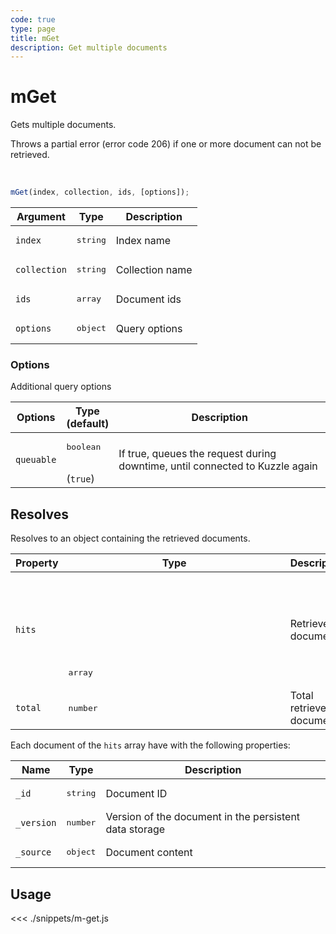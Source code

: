 ```yaml
---
code: true
type: page
title: mGet
description: Get multiple documents
---
```


# mGet

Gets multiple documents.

Throws a partial error (error code 206) if one or more document can not be retrieved.

<br/>

```js
mGet(index, collection, ids, [options]);
```

| Argument     | Type            | Description     |
| ------------ | --------------- | --------------- |
| `index`      | <pre>string</pre>        | Index name      |
| `collection` | <pre>string</pre>        | Collection name |
| `ids`        | <pre>array<string></pre> | Document ids    |
| `options`    | <pre>object</pre>        | Query options   |

### Options

Additional query options

| Options    | Type<br/>(default)     | Description                                                                  |
| ---------- | ---------------------- | ---------------------------------------------------------------------------- |
| `queuable` | <pre>boolean</pre><br/>(`true`) | If true, queues the request during downtime, until connected to Kuzzle again |

## Resolves

Resolves to an object containing the retrieved documents.

| Property | Type            | Description               |
| -------- | --------------- | ------------------------- |
| `hits`   | <pre>array<object></pre> | Retrieved documents       |
| `total`  | <pre>number</pre>       | Total retrieved documents |

Each document of the `hits` array have with the following properties:

| Name      | Type              | Description                                            |
| --------- | ----------------- | ------------------------------------------------------ |
| `_id`      | <pre>string</pre> | Document ID                    |
| `_version` | <pre>number</pre> | Version of the document in the persistent data storage |
| `_source`  | <pre>object</pre> | Document content                                       |

## Usage

<<< ./snippets/m-get.js
